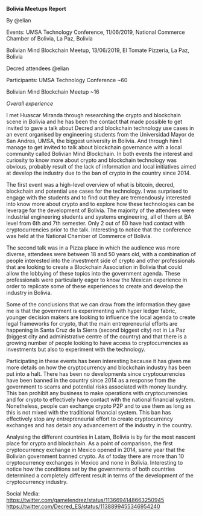 **Bolivia Meetups Report**

By @elian

Events: UMSA Technology Conference, 11/06/2019, National Commerce Chamber of Bolivia, La Paz, Bolivia 

Bolivian Mind Blockchain Meetup, 13/06/2019, El Tomate Pizzeria, La Paz, Bolivia 

Decred attendees @elian

Participants: UMSA Technology Conference ~60

Bolivian Mind Blockchain Meetup ~16

*Overall experience*

I met Huascar Miranda through researching the crypto and blockchain scene in Bolivia and he has been the contact that made possible to get invited to gave a talk about Decred and blockchain technology use cases in an event organised by engineering students from the Universidad Mayor de San Andres, UMSA, the biggest university in Bolivia. And through him I manage to get invited to talk about blockchain governance with a local community called Bolivian Mind Blockchain. In both events the interest and curiosity to know more about crypto and blockchain technology was obvious, probably result of the lack of information and local initiatives aimed at develop the industry due to the ban of crypto in the country since 2014.

The first event was a high-level overview of what is bitcoin, decred, blockchain and potential use cases for the technology. I was surprised to engage with the students and to find out they are tremendously interested into know more about crypto and to explore how these technologies can be leverage for the development of Bolivia. The majority of the attendees were industrial engineering students and systems engineering, all of them at BA level from 6th and 7th semester. Only 2 out of 60 have had contact with cryptocurrencies prior to the talk. Interesting to notice that the conference was held at the National Chamber of Commerce of Bolivia. 

The second talk was in a Pizza place in which the audience was more diverse, attendees were between 18 and 50 years old, with a combination of people interested into the investment side of crypto and other professionals that are looking to create a Blockchain Association in Bolivia that could allow the lobbying of these topics into the government agenda. These professionals were particularly eager to know the Mexican experience in order to replicate some of these experiences to create and develop the industry in Bolivia. 

Some of the conclusions that we can draw from the information they gave me is that the government is experimenting with hyper ledger fabric, younger decision makers are looking to influence the local agenda to create legal frameworks for crypto, that the main entrepreneurial efforts are happening in Santa Cruz de la Sierra (second biggest city) not in La Paz (biggest city and administrative centre of the country) and that there is a growing number of people looking to have access to cryptocurrencies as investments but also to experiment with the technology. 

Participating in these events has been interesting because it has given me more details on how the cryptocurrency and blockchain industry has been put into a halt. There has been no developments since cryptocurrencies have been banned in the country since 2014 as a response from the government to scams and potential risks associated with money laundry. This ban prohibit any business to make operations with cryptocurrencies and for crypto to effectively have contact with the national financial system. Nonetheless, people can exchange crypto P2P and to use them as long as this is not mixed with the traditional financial system. This ban has effectively stop any entrepreneurial effort to create cryptocurrency exchanges and has detain any advancement of the industry in the country.  

Analysing the different countries in Latam, Bolivia is by far the most nascent place for crypto and blockchain. As a point of comparison, the first cryptocurrency exchange in Mexico opened in 2014, same year that the Bolivian government banned crypto. As of today there are more than 10 cryptocurrency exchanges in Mexico and none in Bolivia. Interesting to notice how the conditions set by the governments of both countries determined a completely different result in terms of the development of the cryptocurrency industry. 

Social Media:
https://twitter.com/gamelendrez/status/1136694148663250945
https://twitter.com/Decred_ES/status/1138899455346954240
